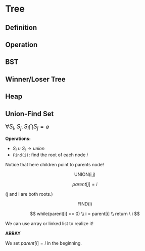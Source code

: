 # Tree

## Definition





## Operation





## BST





## Winner/Loser Tree





## Heap





## Union-Find Set

<font size = 4>$\forall S_i,S_j,S_i \bigcap S_j = \varnothing$</font>

**Operations:**

- $S_i \cup S_j \to union$
- `Find(i)`: find the root of each node $i$

Notice that here children point to parents node!

<div align = "center">UNION(i,j)</div>

$$
parent[j] = i
$$

(j and i are both roots.)

<div align = "center">FIND(i)</div>

$$
while(parent[i] >= 0)
\\
i = parent[i]
\\
return \ i
$$



We can use array or linked list to realize it!

**ARRAY**

We set $parent[i] = i$ in the beginning.